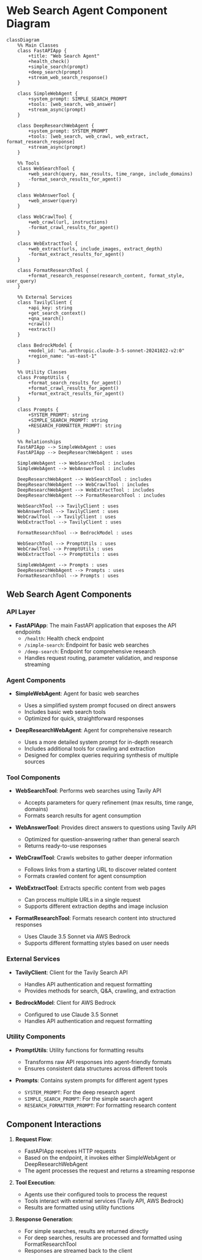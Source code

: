 # Web Search Agent Component Diagram

```mermaid
classDiagram
    %% Main Classes
    class FastAPIApp {
        +title: "Web Search Agent"
        +health_check()
        +simple_search(prompt)
        +deep_search(prompt)
        +stream_web_search_response()
    }
    
    class SimpleWebAgent {
        +system_prompt: SIMPLE_SEARCH_PROMPT
        +tools: [web_search, web_answer]
        +stream_async(prompt)
    }
    
    class DeepResearchWebAgent {
        +system_prompt: SYSTEM_PROMPT
        +tools: [web_search, web_crawl, web_extract, format_research_response]
        +stream_async(prompt)
    }
    
    %% Tools
    class WebSearchTool {
        +web_search(query, max_results, time_range, include_domains)
        -format_search_results_for_agent()
    }
    
    class WebAnswerTool {
        +web_answer(query)
    }
    
    class WebCrawlTool {
        +web_crawl(url, instructions)
        -format_crawl_results_for_agent()
    }
    
    class WebExtractTool {
        +web_extract(urls, include_images, extract_depth)
        -format_extract_results_for_agent()
    }
    
    class FormatResearchTool {
        +format_research_response(research_content, format_style, user_query)
    }
    
    %% External Services
    class TavilyClient {
        +api_key: string
        +get_search_context()
        +qna_search()
        +crawl()
        +extract()
    }
    
    class BedrockModel {
        +model_id: "us.anthropic.claude-3-5-sonnet-20241022-v2:0"
        +region_name: "us-east-1"
    }
    
    %% Utility Classes
    class PromptUtils {
        +format_search_results_for_agent()
        +format_crawl_results_for_agent()
        +format_extract_results_for_agent()
    }
    
    class Prompts {
        +SYSTEM_PROMPT: string
        +SIMPLE_SEARCH_PROMPT: string
        +RESEARCH_FORMATTER_PROMPT: string
    }
    
    %% Relationships
    FastAPIApp --> SimpleWebAgent : uses
    FastAPIApp --> DeepResearchWebAgent : uses
    
    SimpleWebAgent --> WebSearchTool : includes
    SimpleWebAgent --> WebAnswerTool : includes
    
    DeepResearchWebAgent --> WebSearchTool : includes
    DeepResearchWebAgent --> WebCrawlTool : includes
    DeepResearchWebAgent --> WebExtractTool : includes
    DeepResearchWebAgent --> FormatResearchTool : includes
    
    WebSearchTool --> TavilyClient : uses
    WebAnswerTool --> TavilyClient : uses
    WebCrawlTool --> TavilyClient : uses
    WebExtractTool --> TavilyClient : uses
    
    FormatResearchTool --> BedrockModel : uses
    
    WebSearchTool --> PromptUtils : uses
    WebCrawlTool --> PromptUtils : uses
    WebExtractTool --> PromptUtils : uses
    
    SimpleWebAgent --> Prompts : uses
    DeepResearchWebAgent --> Prompts : uses
    FormatResearchTool --> Prompts : uses
```

## Web Search Agent Components

### API Layer
- **FastAPIApp**: The main FastAPI application that exposes the API endpoints
  - `/health`: Health check endpoint
  - `/simple-search`: Endpoint for basic web searches
  - `/deep-search`: Endpoint for comprehensive research
  - Handles request routing, parameter validation, and response streaming

### Agent Components
- **SimpleWebAgent**: Agent for basic web searches
  - Uses a simplified system prompt focused on direct answers
  - Includes basic web search tools
  - Optimized for quick, straightforward responses

- **DeepResearchWebAgent**: Agent for comprehensive research
  - Uses a more detailed system prompt for in-depth research
  - Includes additional tools for crawling and extraction
  - Designed for complex queries requiring synthesis of multiple sources

### Tool Components
- **WebSearchTool**: Performs web searches using Tavily API
  - Accepts parameters for query refinement (max results, time range, domains)
  - Formats search results for agent consumption

- **WebAnswerTool**: Provides direct answers to questions using Tavily API
  - Optimized for question-answering rather than general search
  - Returns ready-to-use responses

- **WebCrawlTool**: Crawls websites to gather deeper information
  - Follows links from a starting URL to discover related content
  - Formats crawled content for agent consumption

- **WebExtractTool**: Extracts specific content from web pages
  - Can process multiple URLs in a single request
  - Supports different extraction depths and image inclusion

- **FormatResearchTool**: Formats research content into structured responses
  - Uses Claude 3.5 Sonnet via AWS Bedrock
  - Supports different formatting styles based on user needs

### External Services
- **TavilyClient**: Client for the Tavily Search API
  - Handles API authentication and request formatting
  - Provides methods for search, Q&A, crawling, and extraction

- **BedrockModel**: Client for AWS Bedrock
  - Configured to use Claude 3.5 Sonnet
  - Handles API authentication and request formatting

### Utility Components
- **PromptUtils**: Utility functions for formatting results
  - Transforms raw API responses into agent-friendly formats
  - Ensures consistent data structures across different tools

- **Prompts**: Contains system prompts for different agent types
  - `SYSTEM_PROMPT`: For the deep research agent
  - `SIMPLE_SEARCH_PROMPT`: For the simple search agent
  - `RESEARCH_FORMATTER_PROMPT`: For formatting research content

## Component Interactions

1. **Request Flow**:
   - FastAPIApp receives HTTP requests
   - Based on the endpoint, it invokes either SimpleWebAgent or DeepResearchWebAgent
   - The agent processes the request and returns a streaming response

2. **Tool Execution**:
   - Agents use their configured tools to process the request
   - Tools interact with external services (Tavily API, AWS Bedrock)
   - Results are formatted using utility functions

3. **Response Generation**:
   - For simple searches, results are returned directly
   - For deep searches, results are processed and formatted using FormatResearchTool
   - Responses are streamed back to the client
